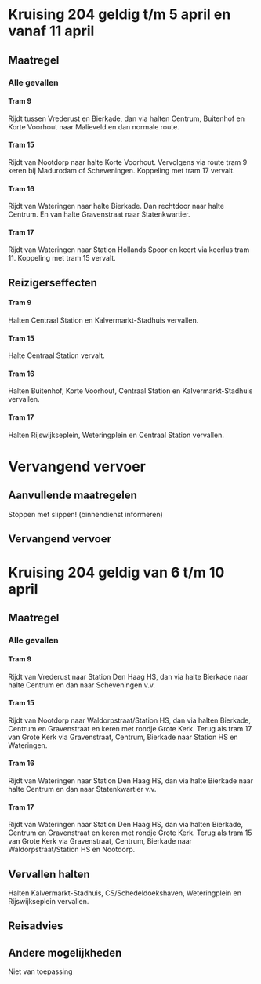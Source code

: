 # Kruising 204 geldig t/m 5 april en vanaf 11 april
## Maatregel
### Alle gevallen

#### Tram 9
Rijdt tussen Vrederust en Bierkade, dan via halten Centrum, Buitenhof en Korte Voorhout naar Malieveld en dan normale route.

#### Tram 15
Rijdt van Nootdorp naar halte Korte Voorhout. Vervolgens via route tram 9 keren bij Madurodam of Scheveningen. Koppeling met tram 17 vervalt.

#### Tram 16
Rijdt van Wateringen naar halte Bierkade. Dan rechtdoor naar halte Centrum. En van halte Gravenstraat naar Statenkwartier.

#### Tram 17
Rijdt van Wateringen naar Station Hollands Spoor en keert via keerlus tram 11. Koppeling met tram 15 vervalt.

## Reizigerseffecten

#### Tram 9
Halten Centraal Station en Kalvermarkt-Stadhuis vervallen.

#### Tram 15
Halte Centraal Station vervalt.

#### Tram 16
Halten Buitenhof, Korte Voorhout, Centraal Station en Kalvermarkt-Stadhuis vervallen.

#### Tram 17
Halten Rijswijkseplein, Weteringplein en Centraal Station vervallen.

# Vervangend vervoer

## Aanvullende maatregelen
Stoppen met  slippen! (binnendienst informeren)

## Vervangend vervoer

# Kruising 204 geldig van 6 t/m 10 april 
## Maatregel
### Alle gevallen

#### Tram 9
Rijdt van Vrederust naar Station Den Haag HS, dan via halte Bierkade naar halte Centrum en dan naar Scheveningen v.v. 

#### Tram 15
Rijdt van Nootdorp naar Waldorpstraat/Station HS, dan via halten Bierkade, Centrum en Gravenstraat en keren met rondje Grote Kerk. Terug als tram 17 van Grote Kerk via Gravenstraat, Centrum, Bierkade naar Station HS en Wateringen. 

#### Tram 16
Rijdt van Wateringen naar Station Den Haag HS, dan via halte Bierkade naar halte Centrum en dan naar Statenkwartier v.v.

#### Tram 17
Rijdt van Wateringen naar Station Den Haag HS, dan via halten Bierkade, Centrum en Gravenstraat en keren met rondje Grote Kerk. Terug als tram 15 van Grote Kerk via Gravenstraat, Centrum, Bierkade naar Waldorpstraat/Station HS en Nootdorp. 

## Vervallen halten
Halten Kalvermarkt-Stadhuis, CS/Schedeldoekshaven, Weteringplein en Rijswijkseplein vervallen.

## Reisadvies

## Andere mogelijkheden
Niet van toepassing
